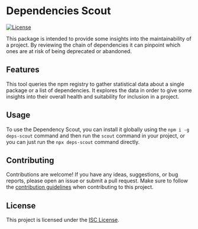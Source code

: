 # Dependencies Scout

[![License](https://img.shields.io/badge/license-ISC-blue.svg)](https://opensource.org/licenses/ISC)

This package is intended to provide some insights into the maintainability of a project. By reviewing the chain of dependencies it can pinpoint which ones are at risk of being deprecated or abandoned.

## Features

This tool queries the npm registry to gather statistical data about a single package or a list of dependencies. It explores the data in order to give some insights into their overall health and suitability for inclusion in a project.

## Usage

To use the Dependency Scout, you can install it globally using the `npm i -g deps-scout` command and then run the `scout` command in your project, or you can just run the `npx deps-scout` command directly.

## Contributing

Contributions are welcome! If you have any ideas, suggestions, or bug reports, please open an issue or submit a pull request. Make sure to follow the [contribution guidelines](CONTRIBUTING.md) when contributing to this project.

## License

This project is licensed under the [ISC License](LICENSE).

